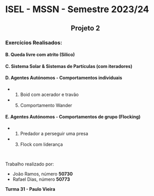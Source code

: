 # ISEL - MSSN - Semestre 2023/24
##  <center> Projeto 2 </center>

### Exercícios Realisados:
#### B. Queda livre com atrito (Silico)
#### C. Sistema Solar & Sistemas de Partículas (com iteradores)
#### D. Agentes Autónomos - Comportamentos individuais
* 1. Boid com acerador e travão 
* 5. Comportamento Wander
#### E. Agentes Autónomos - Comportamentos de grupo (Flocking)
* 1. Predador a perseguir uma presa
* 3. Flock com liderança

<br>

Trabalho realizado por:
* João Ramos, número <b> 50730 </b>
* Rafael Dias, número <b> 50773 </b>

<b> Turma 31 - Paulo Vieira </b>
